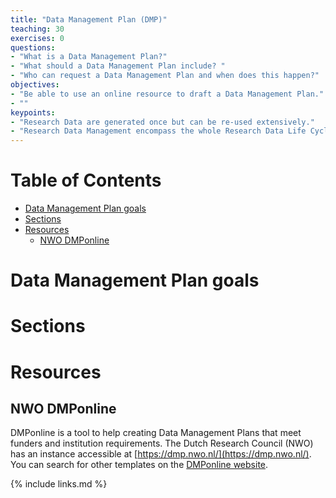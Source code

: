 ```yaml
---
title: "Data Management Plan (DMP)"
teaching: 30
exercises: 0
questions:
- "What is a Data Management Plan?"
- "What should a Data Management Plan include? "
- "Who can request a Data Management Plan and when does this happen?"
objectives:
- "Be able to use an online resource to draft a Data Management Plan."
- ""
keypoints:
- "Research Data are generated once but can be re-used extensively."
- "Research Data Management encompass the whole Research Data Life Cycle."
---
```


# Table of Contents

<!-- MarkdownTOC autolink="True" -->

- [Data Management Plan goals](#data-management-plan-goals)
- [Sections](#sections)
- [Resources](#resources)
    - [NWO DMPonline](#nwo-dmponline)

<!-- /MarkdownTOC -->

# Data Management Plan goals

# Sections

# Resources

## NWO DMPonline
DMPonline is a tool to help creating Data Management Plans that meet funders and institution requirements. The Dutch Research Council (NWO) has an instance accessible at [https://dmp.nwo.nl/](https://dmp.nwo.nl/). You can search for other templates on the [DMPonline website](https://dmponline.dcc.ac.uk/). 

{% include links.md %}
